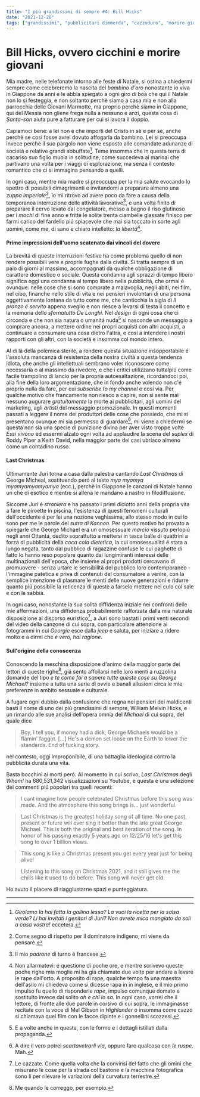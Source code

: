 ```yaml
---
title: "I più grandissimi di sempre #4: Bill Hicks"
date: "2021-12-26"
tags: ["grandissimi", "pubblicitari dimmerda", "cazzoduro", "morire giovani", "eroismo"]
---
```


# Bill Hicks, ovvero cicchini e morire giovani

Mia madre, nelle telefonate intorno alle feste di Natale, si ostina a chiedermi sempre come celebreremo la nascita del *bambino d'oro* nonostante io viva in Giappone da anni e le abbia spiegato a ogni giro di boa che qui il Natale non lo si festeggia, e non soltanto perchè siamo a casa mia e non alla parrocchia delle Giovani Marmotte, ma proprio perchè siamo in Giappone, qui del Messia non gliene frega nulla a nessuno e anzi, questa cosa di *Santa-san* aiuta pure a fatturare per cui si lavora il doppio.

Capiamoci bene: a lei non é che importi del Cristo in sè e per sè, anche perchè se cosí fosse avrei dovuto affogarla da bambino. Lei si preoccupa invece perchè il suo pargolo non viene esposto alle comandate adunanze di societá e relative grandi abbuffate[^1]. Teme insomma che in questa terra di cacariso suo figlio muoia in solitudine, come succedeva ai marinai che partivano una volta per i viaggi di esplorazione, ma senza il contesto romantico che ci si immagina pensando a quelli. 

In ogni caso, mentre mia madre si preoccupa per la mia salute evocando lo spettro di possibili dimagrimenti e invitandomi a preparare almeno una *zuppa imperiale*[^2], io mi ritrovo ad avere poco da fare a causa della temporanea interruzione delle attivitá lavorative[^3], e una volta finito di preparare il cervo levato dal congelatore, messo a bagno il riso glutinoso per i *mochi* di fine anno e fritte le solite trenta ciambelle glassate finisco per farmi carico del fardello piú spiacevole che mai sia toccato in sorte agli uomini, come me, di sano e chiaro intelletto: *la libertá*[^4].

#### Prime impressioni dell'uomo scatenato dai vincoli del dovere

La brevitá di queste interruzioni festive ha come problema quello di non rendere possibili vere e proprie fughe dalla civiltá. Si tratta sempre di un paio di giorni al massimo, accompagnati da qualche obbligazione di carattere domestico o sociale. Questa condanna agli sprazzi di tempo libero significa oggi una condanna al tempo libero nella pubblicitá, che ormai é ovunque: nelle cose che si sono comprate a malavoglia, negli abiti, nei film, nel cibo, finanche nello stile di vita e nei pensieri involontari di una persona oggettivamente lontana da tutto come me, che canticchia la sigla di *Il pranzo é servito* appena sveglio e non riesce a levarsi di testa il concetto e la memoria dello *sfornatutto De Longhi*. Nel *design* di ogni cosa che ci circonda e che non sia natura o umanitá nuda[^5] si nasconde un messaggio a comprare ancora, a mettere ordine nei propri acquisti con altri acquisti, a continuare a consumare una cosa dietro l'altra, e cosí a intendere i nostri rapporti con gli altri, con la societá e insomma col mondo intero.

Al di lá della polemica sterile, a rendere questa situazione insopportabile é l'assoluta mancanza di resistenza della nostra civiltá a questa tendenza idiota, che anche gli intellettuali sembrano voler riconoscere come necessaria o al massimo da rivedere, e che i critici utilizzano tuttalpiú come facile trampolino di lancio per la propria autoesaltazione, ricordandoci poi, alla fine della loro argomentazione, che in fondo anche volendo non c'é proprio nulla da fare, per cui *subscribe to my channel* e cosí via. Per qualche motivo che francamente non riesco a capire, non si sente mai nessuno augurare *gratuitamente* la morte ai pubblicitari, agli uomini del marketing, agli *artisti* del messaggio promozionale. In questi momenti passati a leggere il nome dei produttori delle cose che possiedo, che mi si presentano ovunque mi sia permesso di guardare[^6], mi viene a chiedermi se questa non sia una specie di punizione divina per aver visto troppe volte *Essi vivono* ed essermi alzato ogni volta ad applaudire la scena del *suplex* di Roddy Piper a Keith David, nella maggior parte dei casi ubriaco almeno come un contadino russo. 

#### Last Christmas

Ultimamente Juri torna a casa dalla palestra cantando *Last Christmas* di George Micheal, sostituendo peró al testo *mya myamya myamyamyamyamya* (ecc.), perchè in Giappone le canzoni di Natale hanno un che di esotico e mentre si allena le mandano a nastro in filodiffusione.

Siccome Juri é *straniera* e ha passato i primi diciotto anni della propria vita a fare le piroette in piscina, l'esistenza di questi fenomeni culturali dell'occidente é per lei una nozione vaghissima, allo stesso modo in cui lo sono per me le parole del *sutra di Kannon*. Per questo motivo ho provato a spiegarle che George Michael era un omosessuale *marcio* vissuto perlopiú negli anni Ottanta, dedito soprattutto a mettersi in tasca balle di quattrini a forza di pubblicitá della *coca cola dietetica*, la cui omosessualitá é stata a lungo negata, tanto dal pubblico di ragazzine confuse le cui paghette di fatto lo hanno reso popolare quanto dai lungimiranti interessi delle multinazionali dell'epoca, che insieme ai propri prodotti cercavano di promuovere - senza urtare le sensibilitá del pubblico loro contemporaneo - l'immagine patetica e priva di contenuti del consumatore a venire, con la semplice intenzione di plasmare le menti delle nuove generazioni e ridurre quanto piú possibile la reticenza di queste a farselo mettere nel culo col sale e con la sabbia.

In ogni caso, nonostante la sua solita diffidenza iniziale nei confronti delle mie affermazioni, una diffidenza probabilmente rafforzata dalla mia naturale disposizione al discorso euristico[^7], a Juri sono bastati i primi venti secondi del video della canzone di cui sopra, con particolare attenzione ai fotogrammi in cui *Georgie* esce dalla *jeep* e saluta, per iniziare a ridere molto e a dirmi che *é vero, hai ragione*.

#### Sull'origine della conoscenza

Conoscendo la meschina disposizione d'animo della maggior parte dei lettori di queste righe[^9], giá sento affollarsi nelle loro menti a ruzzolina domande del tipo *e te come fai a sapere tutte queste cose su George Michael?* insieme a tutta una serie di ovvie e banali allusioni circa le mie preferenze in ambito sessuale e culturale.

A fugare ogni dubbio dalla confusione che regna nei pensieri dei maldicenti basti il nome di uno dei piú grandissimi di sempre, William Melvin Hicks, e un rimando alle sue analisi dell'opera omnia del *Michael* di cui sopra, del quale dice

>Boy, I tell you, if money had a dick, George Michaels would be a flamin' faggot. [...] He's a demon set loose on the Earth to lower the standards. End of fucking story.

nel contesto, oggi improponibile, di una battaglia ideologica contro la pubblicitá durata una vita.

Basta bocchini ai morti peró. Al momento in cui scrivo, *Last Christmas* degli *Wham!* ha 680,531,342 visualizzazioni su Youtube, e questa é una selezione dei commenti piú popolari tra quelli recenti:

> I cant imagine how people celebrated Christmas before this song was made. And the atmosphere this song brings is... just wonderful.


>Last Christmas is the greatest holiday song of all time. No one past, present or future will ever sing it better than the late great George Michael. This is both the original and best iteration of the song. In honor of his passing exactly 5 years ago on 12/25/16 let's get this song to over 1 billion views.


>This song  is like a Christmas present you get every year just for being alive!


>Listening to this song on Christmas 2021, and it still gives me the chills like it used to do before. This song will never get old.

Ho avuto il piacere di riaggiustarne spazi e punteggiatura.

___


[^1]: *Girolamo la hai fatta la gallina lessa? La vuoi la ricetta per la salsa verde? Li hai invitati i genitori di Juri? Non avrete mica mangiato da soli a casa vostra!* eccetera.
[^2]: Come segno di rispetto per il dominatore indigeno, mi viene da pensare.
[^3]: Il mio *padrone* di turno é francese.
[^4]: Non allarmatevi: é questione di poche ore, e mentre scrivevo queste poche righe mia moglie mi ha giá chiamato due volte per andare a levare le rape dall'orto. A proposito di rape, qualche tempo fa una maestra dell'asilo mi chiedeva come si dicesse rapa in in inglese, e il mio primo impulso fu quello di risponderle *rape*, impulso comunque domato e sostituito invece dal solito *ah e chi lo sa*. In ogni caso, vorrei che il lettore, di fronte alle due parole in corsivo di cui sopra, le immaginasse recitate con la voce di Mel Gibson in *Highlander* o insomma come cazzo si chiamava quel film con le facce dipinte e i gonnellini scozzesi.
[^5]: E a volte anche in questa, con le forme e i dettagli istillati dalla propaganda.
[^6]: A dire il vero potrei *scartavetrarli via*, oppure fare qualcosa con *le ruspe*. Mah.
[^7]: Le cazzate. Come quella volta che la convinsi del fatto che gli omini che misurano le cose per la strada col bastone e la macchina fotografica[^8] sono lí per rilevare le variazioni della curvatura terrestre.
[^8]: Sono sicuro che avete capito, non fatemi perdere tempo in spiegazioni superflue.
[^9]: Me quando le correggo, per esempio.
